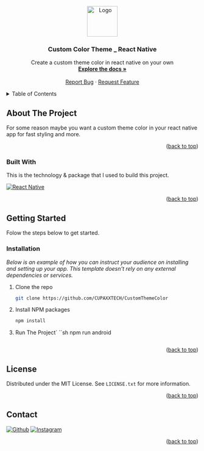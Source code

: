 <!-- PROJECT LOGO -->
<br />
<div align="center">
  <a href="https://github.com/CUPAXXTECH/CustomThemeColor">
    <img src="https://reactnative.dev/img/tiny_logo.png" alt="Logo" width="80" height="80">
  </a>

  <h3 align="center">Custom Color Theme _ React Native</h3>

  <p align="center">
    Create a custom theme color in react native on your own
    <br />
    <a href="https://github.com/CUPAXXTECH/CustomThemeColor#about-the-project"><strong>Explore the docs »</strong></a>
    <br />
    <br />
    <a href="https://github.com/CUPAXXTECH/CustomThemeColor/issues">Report Bug</a>
    ·
    <a href="https://github.com/CUPAXXTECH/CustomThemeColor/issues">Request Feature</a>
  </p>
</div>

<!-- TABLE OF CONTENTS -->
<details>
  <summary>Table of Contents</summary>
  <ol>
    <li>
      <a href="#about-the-project">About The Project</a>
      <ul>
        <li><a href="#built-with">Built With</a></li>
      </ul>
    </li>
    <li>
      <a href="#getting-started">Getting Started</a>
      <ul>
        <li><a href="#installation">Installation</a></li>
      </ul>
    </li>
    <li><a href="#license">License</a></li>
    <li><a href="#contact">Contact</a></li>
  </ol>
</details>

<!-- ABOUT THE PROJECT -->
## About The Project

For some reason maybe you want a custom theme color in your react native app for fast styling and more. 

<p align="right">(<a href="#top">back to top</a>)</p>

### Built With

This is the technology & package that I used to build this project.

[![React Native](https://img.shields.io/badge/React_Native-20232A?style=for-the-badge&logo=react&logoColor=61DAFB)](https://reactnative.dev)

<p align="right">(<a href="#top">back to top</a>)</p>


<!-- GETTING STARTED -->
## Getting Started

Folow the steps below to get started.

### Installation

_Below is an example of how you can instruct your audience on installing and setting up your app. This template doesn't rely on any external dependencies or services._

1. Clone the repo
   ```sh
   git clone https://github.com/CUPAXXTECH/CustomThemeColor
   ```
2. Install NPM packages
   ```sh
   npm install
   ```
3. Run The Project`
   ``sh
   npm run android
   ```

<p align="right">(<a href="#top">back to top</a>)</p>


<!-- LICENSE -->
## License

Distributed under the MIT License. See `LICENSE.txt` for more information.

<p align="right">(<a href="#top">back to top</a>)</p>



<!-- CONTACT -->
## Contact

[![Github](https://img.shields.io/badge/GitHub-100000?style=for-the-badge&logo=github&logoColor=white)](https://github.com/CUPAXXTECH)
[![Instagram](https://img.shields.io/badge/Instagram-E4405F?style=for-the-badge&logo=instagram&logoColor=white)](https://instagram.com/xfiqryx)

<p align="right">(<a href="#top">back to top</a>)</p>